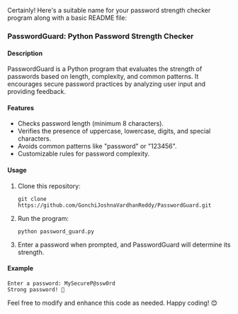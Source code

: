 Certainly! Here's a suitable name for your password strength checker program along with a basic README file:

### PasswordGuard: Python Password Strength Checker

#### Description
PasswordGuard is a Python program that evaluates the strength of passwords based on length, complexity, and common patterns. It encourages secure password practices by analyzing user input and providing feedback.

#### Features
- Checks password length (minimum 8 characters).
- Verifies the presence of uppercase, lowercase, digits, and special characters.
- Avoids common patterns like "password" or "123456".
- Customizable rules for password complexity.

#### Usage
1. Clone this repository:
   ```
   git clone https://github.com/GonchiJoshnaVardhanReddy/PasswordGuard.git
   ```

2. Run the program:
   ```
   python password_guard.py
   ```

3. Enter a password when prompted, and PasswordGuard will determine its strength.

#### Example
```
Enter a password: MySecureP@ssw0rd
Strong password! 🚀
```

Feel free to modify and enhance this code as needed. Happy coding! 😊
